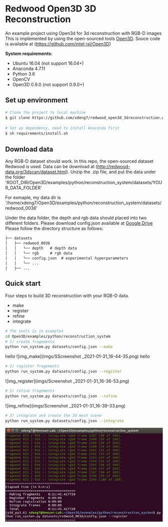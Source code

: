 # Redwood Open3D 3D Reconstruction
An example project using Open3d for 3d reconstruction with RGB-D images
This is implemented by using the open-sourced tools [Open3D](http://www.open3d.org/). Souce code is available at (https://github.com/intel-isl/Open3D)


**System requirements:**

* Ubuntu 16.04 (not support 16.04+)
* Anaconda 4.7.11
* Python 3.6
* OpenCV
* Open3D 0.9.0 (not support 0.9.0+)

## Set up environment

```bash
# Clone the project to local machine
$ git clone https://github.com/xdeng7/redwood_open3d_3dreconstruction.git

# Set up dependency, need to install Anaconda first
$ sh requirements/install.sh

```
## Download data
Any RGB-D dataset should work. In this repo, the open-sourced dataset Redwood is used.
Data can be download at (http://redwood-data.org/3dscan/dataset.html).
Unzip the .zip file, and put the data under the folder 'ROOT_DIR/Open3D/examples/python/reconstruction_system/datasets/YOUR_DATA_FOLDER'

For exmaple, my data dir is '/home/xdeng7/Open3D/examples/python/reconstruction_system/datasets/redwood_0036'

Under the data folder, the depth and rgb data should placed into two different folders. 
Please download config.json available at [Google Drive]()
Please follow the directory structure as follows:

```                                                                                         
├── datasets                                                                                                                                                                                                   
│   ├── redwood_0036                                                                                                 
│   │   └── depth   # depth data                                                                                                                           
│   │   └── rgb     # rgb data        
|   |   └── config.json  # experimental hyperparameters
|   |   └── ...
|   ├── ...

```

## Quick start
Four steps to build 3D reconstruction with your RGB-D data. 
* make
* register
* refine
* integrate

```bash
# The tools is in examples
cd Open3D/examples/python/reconstruction_system
# 1) create fragements
python run_system.py datasets/config.json --make
```
hello
![img_make](imgs/SScreenshot _2021-01-31_16-44-35.png)
hello
```bash
# 2) register fragements
python run_system.py datasets/config.json --register
```
![img_register](imgs/Screenshot _2021-01-31_16-36-53.png)


```bash
# 3) refine fragements
python run_system.py datasets/config.json --refine
```

![img_refine](imgs/Screenshot _2021-01-31_16-39-33.png)


```bash
# 3) integrate and create the 3d mesh scene 
python run_system.py datasets/config.json --integrate
```
![img_integrate](imgs/Screenshot_2021-01-31.png)
